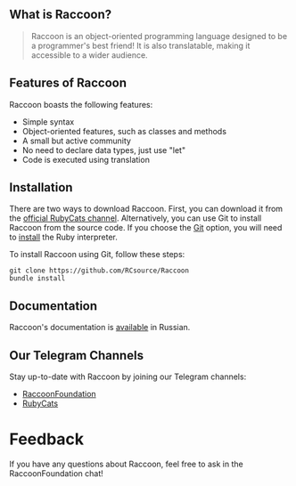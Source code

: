 
## What is Raccoon?

> Raccoon is an object-oriented programming language designed to be a programmer's best friend! It is also translatable, making it accessible to a wider audience.

## Features of Raccoon

Raccoon boasts the following features:

- Simple syntax
- Object-oriented features, such as classes and methods
- A small but active community
- No need to declare data types, just use "let"
- Code is executed using translation

## Installation

There are two ways to download Raccoon. First, you can download it from the [official RubyCats channel](https://t.me/RubyCoding). Alternatively, you can use Git to install Raccoon from the source code. If you choose the [Git](https://git-scm.com/downloads) option, you will need to [install](https://www.ruby-lang.org/en/downloads/) the Ruby interpreter.

To install Raccoon using Git, follow these steps:

```shell
git clone https://github.com/RCsource/Raccoon
bundle install
```

## Documentation

Raccoon's documentation is [available](http://rubycats.gitbook.io/dock-of-raccoon) in Russian.

## Our Telegram Channels

Stay up-to-date with Raccoon by joining our Telegram channels:

- [RaccoonFoundation](https://t.me/RaccoonFoundation)
- [RubyCats](https://t.me/rubycoding)

# Feedback

If you have any questions about Raccoon, feel free to ask in the RaccoonFoundation chat!
